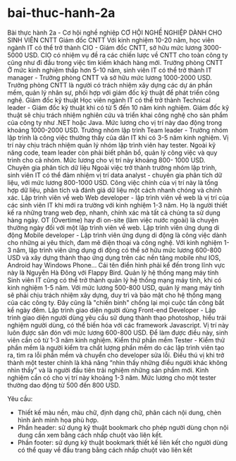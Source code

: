# bai-thuc-hanh-2a
Bài thực hành 2a - Cơ hội nghề nghiệp
CƠ HỘI NGHỀ NGHIỆP DÀNH CHO SINH VIÊN CNTT
Giám đốc CNTT
Với kinh nghiệm 10-20 năm, học viên ngành IT có thể trở thành CIO - Giám đốc CNTT, sở hữu mức lương 3000-5000 USD. CIO có nhiệm vụ đề ra các chiến lược về CNTT cho toàn công ty cũng như đi đầu trong việc tìm kiếm khách hàng mới.
Trưởng phòng CNTT
Ở mức kinh nghiệm thấp hơn 5-10 năm, sinh viên IT có thể trở thành IT manager - Trưởng phòng CNTT và sở hữu mức lương 1000-2000 USD. Trưởng phòng CNTT là người có trách nhiệm xây dựng các dự án phần mềm, quản lý nhân sự, phối hợp với giám đốc kỹ thuật để phát triển công nghệ.
Giám đốc kỹ thuật
Học viên ngành IT có thể trở thành Technical leader - Giám đốc kỹ thuật khi có từ 5 đến 10 năm kinh nghiệm. Giám đốc kỹ thuật sẽ chịu trách nhiệm nghiên cứu và triển khai công nghệ cho sản phẩm của công ty như .NET hoặc Java. Mức lương cho vị trí này dao động trong khoảng 1000-2000 USD.
Trưởng nhóm lập trình
Team leader - Trưởng nhóm lập trình là công việc thường thấy của dân IT khi có 3-5 năm kinh nghiệm. Vị trí này chịu trách nhiệm quản lý nhóm lập trình viên hay tester. Ngoài kỹ năng code, team leader còn phải biết phân bổ, quản lý công việc và quy trình cho cả nhóm. Mức lương cho vị trí này khoảng 800- 1000 USD.
Chuyên gia phân tích dữ liệu
Ngoài việc trở thành trưởng nhóm lập trình, sinh viên IT có thể đảm nhiệm vị trí data analyst - chuyên gia phân tích dữ liệu, với mức lương 800-1000 USD. Công việc chính của vị trí này là tổng hợp dữ liệu, phân tích và đánh giá dữ liệu một cách nhanh chóng và chính xác.
Lập trình viên về web
Web developer - lập trình viên về web là vị trí của các sinh viên IT khi mới ra trường với kinh nghiệm 1-3 năm. Họ là người thiết kế ra những trang web đẹp, nhanh, chính xác mà tất cả chúng ta sử dụng hàng ngày. OT (Overtime) hay đi on-site (làm việc nước ngoài) là chuyện thường ngày đối với một lập trình viên về web.
Lập trình viên ứng dụng di động
Mobile developer - Lập trình viên ứng dụng di động là công việc dành cho những ai yêu thích, đam mê điện thoại và công nghệ. Với kinh nghiệm 1-3 năm, lập trình viên ứng dụng di động có thể sở hữu mức lương 600-800 USD và xây dựng thành thạo ứng dụng trên các nền tảng mobile như IOS, Android hay Windows Phone... Cái tên điển hình phải kể đến trong lĩnh vực này là Nguyễn Hà Đông với Flappy Bird.
Quản lý hệ thống mạng máy tính
Sinh viên IT cũng có thể trở thành quản lý hệ thống mạng máy tính, khi có kinh nghiệm 1-5 năm. Với mức lương 500-800 USD, quản lý mạng máy tính sẽ phải chịu trách nhiệm xây dựng, duy trì và bảo mật cho hệ thống mạng của các công ty. Đây cũng là "chiến binh" chống lại mọi cuộc tấn công bất kể ngày đêm.
Lập trình giao diện người dùng
Front-end Developer - Lập trình giao diện người dùng yêu cầu sử dụng thành thạo photoshop, hiểu trải nghiệm người dùng, có thể biến hóa với các framework Javascript. Vị trí này luôn được săn đón với mức lương 600-800 USD. Để làm được điều này, sinh viên cần có từ 1-3 năm kinh nghiệm.
Kiểm thử phần mềm
Tester - Kiểm thử phần mềm là người kiểm tra chất lượng phần mềm do các lập trình viên tạo ra, tìm ra lỗi phần mềm và chuyển cho developer sửa lỗi. Điều thú vị khi trở thành một tester chính là khả năng “nhìn thấy những điều người khác không nhìn thấy” và là người đầu tiên trải nghiệm những sản phẩm mới. Kinh nghiệm cần có cho vị trí này khoảng 1-3 năm. Mức lương cho một tester thường dao động từ 500 đến 800 USD.

Yêu cầu:

- Thiết kế màu nền, màu chữ, định dạng chữ, phân cách nội dung, chèn hình ảnh minh họa phù hợp.
- Phần header: sử dụng kỹ thuật bookmark cho phép người dùng chọn nội dung cần xem bằng cách nhấp chuột vào liên kết.
- Phần footer: sử dụng kỹ thuật bookmark thiết kế liên kết cho người dùng có thể quay về đầu trang bằng cách nhấp chuột vào liên kết

